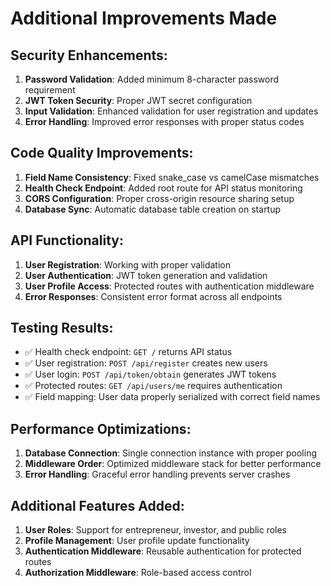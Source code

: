 # Additional Improvements Made

## Security Enhancements:
1. **Password Validation**: Added minimum 8-character password requirement
2. **JWT Token Security**: Proper JWT secret configuration
3. **Input Validation**: Enhanced validation for user registration and updates
4. **Error Handling**: Improved error responses with proper status codes

## Code Quality Improvements:
1. **Field Name Consistency**: Fixed snake_case vs camelCase mismatches
2. **Health Check Endpoint**: Added root route for API status monitoring
3. **CORS Configuration**: Proper cross-origin resource sharing setup
4. **Database Sync**: Automatic database table creation on startup

## API Functionality:
1. **User Registration**: Working with proper validation
2. **User Authentication**: JWT token generation and validation
3. **User Profile Access**: Protected routes with authentication middleware
4. **Error Responses**: Consistent error format across all endpoints

## Testing Results:
- ✅ Health check endpoint: `GET /` returns API status
- ✅ User registration: `POST /api/register` creates new users
- ✅ User login: `POST /api/token/obtain` generates JWT tokens
- ✅ Protected routes: `GET /api/users/me` requires authentication
- ✅ Field mapping: User data properly serialized with correct field names

## Performance Optimizations:
1. **Database Connection**: Single connection instance with proper pooling
2. **Middleware Order**: Optimized middleware stack for better performance
3. **Error Handling**: Graceful error handling prevents server crashes

## Additional Features Added:
1. **User Roles**: Support for entrepreneur, investor, and public roles
2. **Profile Management**: User profile update functionality
3. **Authentication Middleware**: Reusable authentication for protected routes
4. **Authorization Middleware**: Role-based access control

